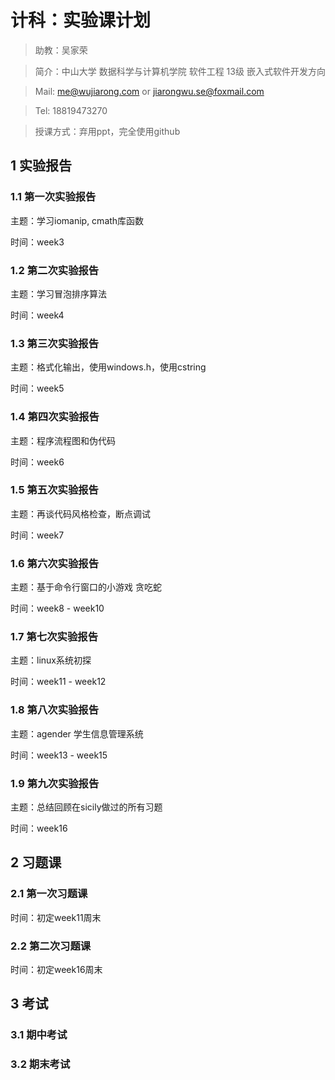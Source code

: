 # 计科：实验课计划

> 助教：吴家荣

> 简介：中山大学 数据科学与计算机学院 软件工程 13级 嵌入式软件开发方向

> Mail: me@wujiarong.com or jiarongwu.se@foxmail.com

> Tel: 18819473270

> 授课方式：弃用ppt，完全使用github

## 1 实验报告

### 1.1 第一次实验报告

主题：学习iomanip, cmath库函数

时间：week3

### 1.2 第二次实验报告

主题：学习冒泡排序算法

时间：week4

### 1.3 第三次实验报告

主题：格式化输出，使用windows.h，使用cstring

时间：week5

### 1.4 第四次实验报告

主题：程序流程图和伪代码

时间：week6

### 1.5 第五次实验报告

主题：再谈代码风格检查，断点调试

时间：week7

### 1.6 第六次实验报告

主题：基于命令行窗口的小游戏 贪吃蛇

时间：week8 - week10

### 1.7 第七次实验报告

主题：linux系统初探

时间：week11 - week12

### 1.8 第八次实验报告

主题：agender 学生信息管理系统

时间：week13 - week15

### 1.9 第九次实验报告

主题：总结回顾在sicily做过的所有习题

时间：week16

## 2 习题课

### 2.1 第一次习题课 

时间：初定week11周末

### 2.2 第二次习题课

时间：初定week16周末

## 3 考试

### 3.1 期中考试

### 3.2 期末考试



